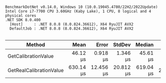 ```

BenchmarkDotNet v0.14.0, Windows 10 (10.0.19045.4780/22H2/2022Update)
Intel Core i7-7700 CPU 3.60GHz (Kaby Lake), 1 CPU, 8 logical and 4 physical cores
.NET SDK 8.0.400
  [Host]     : .NET 8.0.8 (8.0.824.36612), X64 RyuJIT AVX2
  DefaultJob : .NET 8.0.8 (8.0.824.36612), X64 RyuJIT AVX2


```
| Method                  | Mean      | Error     | StdDev    | Median    | Gen0     | Allocated |
|------------------------ |----------:|----------:|----------:|----------:|---------:|----------:|
| GetCalibrationValue     |  46.12 μs |  0.918 μs |  1.346 μs |  45.61 μs |   7.6294 |  31.28 KB |
| GetRealCalibrationValue | 630.14 μs | 12.456 μs | 20.812 μs | 619.04 μs | 202.1484 | 826.94 KB |
